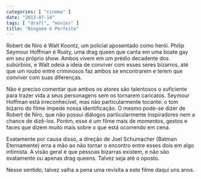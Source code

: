 ```yaml
---
categories: [ "cinema" ]
date: "2013-07-14"
tags: [ "draft", "movies" ]
title: "Ninguém é Perfeito"
---
```

Robert de Niro é Walt Koontz, um policial aposentado como herói. Philip
Seymour Hoffman é Rusty, uma drag queen que canta em uma boate gay em
seu próprio show. Ambos vivem em um prédio decadente dos subúrbios,
e Walt odeia a ideia de conviver com esses seres bizarros, até que um
roubo entre criminosos faz ambos se encontrarem e terem que conviver
com suas diferenças.

Não é preciso comentar que ambos os atores são talentosos o suficiente
para trazer vida a seus personagens sem os tornarem caricatos. Seymour
Hoffman está irreconhecível, mas não particularmente tocante: o tom
bizarro do filme impede nossa identificação. O mesmo pode-se dizer de
Robert de Niro, que não possui diálogos particularmente inspiradores
nem a chance de dizê-los. Porém, esse é um filme mais de momentos,
gestos e faces que dizem muito mais sobre o que está ocorrendo em cena.

Exatamente por causa disso, a direção de Joel Schumacher (Batman
Eternamente) erra a mão ao não tornar o encontro entre esses dois em
algo intimista. A visão geral é que pessoas bizarras existem, e não
são exatamente ou apenas drag queens. Talvez seja até o oposto.

Nesse sentido, talvez valha a pena uma revisita a este filme daqui uns
anos.

